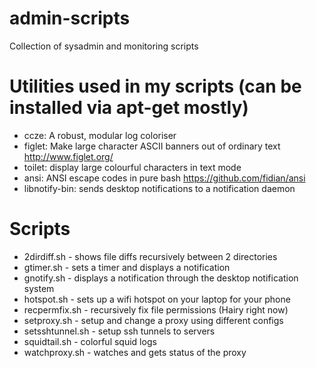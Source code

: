 # admin-scripts
Collection of sysadmin and monitoring scripts

# Utilities used in my scripts (can be installed via apt-get mostly)
- ccze: A robust, modular log coloriser
- figlet: Make large character ASCII banners out of ordinary text http://www.figlet.org/
- toilet: display large colourful characters in text mode
- ansi: ANSI escape codes in pure bash https://github.com/fidian/ansi
- libnotify-bin: sends desktop notifications to a notification daemon

# Scripts
- 2dirdiff.sh - shows file diffs recursively between 2 directories
- gtimer.sh - sets a timer and displays a notification
- gnotify.sh - displays a notification through the desktop notification system
- hotspot.sh - sets up a wifi hotspot on your laptop for your phone
- recpermfix.sh - recursively fix file permissions (Hairy right now)
- setproxy.sh - setup and change a proxy using different configs
- setsshtunnel.sh - setup ssh tunnels to servers
- squidtail.sh - colorful squid logs
- watchproxy.sh - watches and gets status of the proxy 
